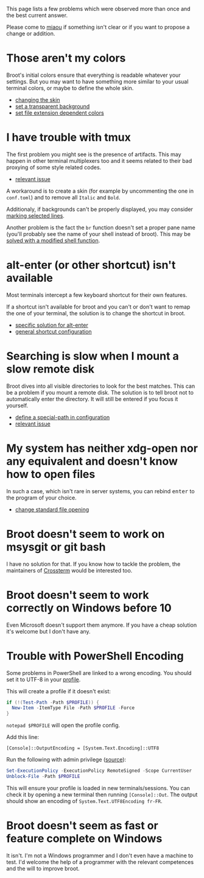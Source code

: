 This page lists a few problems which were observed more than once and the best current answer.

Please come to [miaou](https://miaou.dystroy.org/3490?broot) if something isn't clear or if you want to propose a change or addition.

# Those aren't my colors

Broot's initial colors ensure that everything is readable whatever your settings.
But you may want to have something more similar to your usual terminal colors, or maybe to define the whole skin.

* [changing the skin](../skins/)
* [set a transparent background](../skins/#transparent-background)
* [set file extension dependent colors](../conf_file/#colors-by-file-extension)

# I have trouble with tmux

The first problem you might see is the presence of artifacts. This may happen in other terminal multiplexers too and it seems related to their bad proxying of some style related codes.

* [relevant issue](https://github.com/Canop/broot/issues/248)

A workaround is to create a skin (for example by uncommenting the one in `conf.toml`) and to remove all `Italic` and `Bold`.

Additionaly, if backgrounds can't be properly displayed, you may consider [marking selected lines](../conf_file/#selection-mark).

Another problem is the fact the `br` function doesn't set a proper pane name (you'll probably see the name of your shell instead of broot). This may be [solved with a modified shell function](https://github.com/Canop/broot/issues/270).

# alt-enter (or other shortcut) isn't available

Most terminals intercept a few keyboard shortcut for their own features.

If a shortcut isn't available for broot and you can't or don't want to remap the one of your terminal, the solution is to change the shortcut in broot.

* [specific solution for alt-enter](https://github.com/Canop/broot/issues/86#issuecomment-635974557)
* [general shortcut configuration](../conf_verbs/#keyboard-key)

# Searching is slow when I mount a slow remote disk

Broot dives into all visible directories to look for the best matches.
This can be a problem if you mount a remote disk.
The solution is to tell broot not to automatically enter the directory. It will still be entered if you focus it yourself.

* [define a special-path in configuration](../conf_file/#special-paths)
* [relevant issue](https://github.com/Canop/broot/issues/251)

# My system has neither xdg-open nor any equivalent and doesn't know how to open files

In such a case, which isn't rare in server systems, you can rebind <kbd>enter</kbd> to the program of your choice.

* [change standard file opening](../tricks/#change-standard-file-opening)

# Broot doesn't seem to work on msysgit or git bash

I have no solution for that. If you know how to tackle the problem, the maintainers of [Crossterm](https://github.com/crossterm-rs/crossterm) would be interested too.

# Broot doesn't seem to work correctly on Windows before 10

Even Microsoft doesn't support them anymore. If you have a cheap solution it's welcome but I don't have any.

# Trouble with PowerShell Encoding

Some problems in PowerShell are linked to a wrong encoding. You should set it to UTF-8 in your [profile](https://docs.microsoft.com/en-us/powershell/module/microsoft.powershell.core/about/about_profiles?view=powershell-7.1).

This will create a profile if it doesn't exist:
```powershell
if (!(Test-Path -Path $PROFILE)) {
  New-Item -ItemType File -Path $PROFILE -Force
}
```

`notepad $PROFILE` will open the profile config.

Add this line:

```
[Console]::OutputEncoding = [System.Text.Encoding]::UTF8
```

Run the following with admin privilege ([source](https://docs.microsoft.com/en-us/powershell/module/microsoft.powershell.security/set-executionpolicy?view=powershell-7.1)):

```powershell
Set-ExecutionPolicy -ExecutionPolicy RemoteSigned -Scope CurrentUser
Unblock-File -Path $PROFILE
```

This will ensure your profile is loaded in new terminals/sessions.
You can check it by opening a new terminal then running `[Console]::Out`.
The output should show an encoding of `System.Text.UTF8Encoding fr-FR`.

# Broot doesn't seem as fast or feature complete on Windows

It isn't. I'm not a Windows programmer and I don't even have a machine to test. I'd welcome the help of a programmer with the relevant competences and the will to improve broot.
